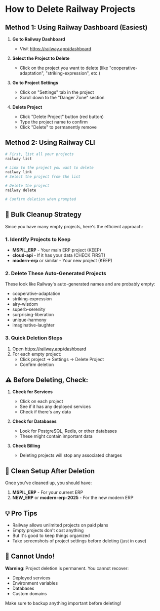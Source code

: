 # How to Delete Railway Projects

## Method 1: Using Railway Dashboard (Easiest)

1. **Go to Railway Dashboard**
   - Visit https://railway.app/dashboard

2. **Select the Project to Delete**
   - Click on the project you want to delete (like "cooperative-adaptation", "striking-expression", etc.)

3. **Go to Project Settings**
   - Click on "Settings" tab in the project
   - Scroll down to the "Danger Zone" section

4. **Delete Project**
   - Click "Delete Project" button (red button)
   - Type the project name to confirm
   - Click "Delete" to permanently remove

## Method 2: Using Railway CLI

```bash
# First, list all your projects
railway list

# Link to the project you want to delete
railway link
# Select the project from the list

# Delete the project
railway delete

# Confirm deletion when prompted
```

## 🧹 Bulk Cleanup Strategy

Since you have many empty projects, here's the efficient approach:

### 1. Identify Projects to Keep
- **MSPIL_ERP** - Your main ERP project (KEEP)
- **cloud-api** - If it has your data (CHECK FIRST)
- **modern-erp** or similar - Your new project (KEEP)

### 2. Delete These Auto-Generated Projects
These look like Railway's auto-generated names and are probably empty:
- cooperative-adaptation
- striking-expression
- airy-wisdom
- superb-serenity
- surprising-liberation
- unique-harmony
- imaginative-laughter

### 3. Quick Deletion Steps
1. Open https://railway.app/dashboard
2. For each empty project:
   - Click project → Settings → Delete Project
   - Confirm deletion

## ⚠️ Before Deleting, Check:

1. **Check for Services**
   - Click on each project
   - See if it has any deployed services
   - Check if there's any data

2. **Check for Databases**
   - Look for PostgreSQL, Redis, or other databases
   - These might contain important data

3. **Check Billing**
   - Deleting projects will stop any associated charges

## 🎯 Clean Setup After Deletion

Once you've cleaned up, you should have:
1. **MSPIL_ERP** - For your current ERP
2. **NEW_ERP** or **modern-erp-2025** - For the new modern ERP

## 💡 Pro Tips

- Railway allows unlimited projects on paid plans
- Empty projects don't cost anything
- But it's good to keep things organized
- Take screenshots of project settings before deleting (just in case)

## 🚨 Cannot Undo!
**Warning**: Project deletion is permanent. You cannot recover:
- Deployed services
- Environment variables  
- Databases
- Custom domains

Make sure to backup anything important before deleting!